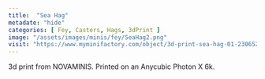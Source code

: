 ```yaml
---
title:  "Sea Hag"
metadate: "hide"
categories: [ Fey, Casters, Hags, 3dPrint ]
image: "/assets/images/minis/fey/SeaHag2.png"
visit: "https://www.myminifactory.com/object/3d-print-sea-hag-01-230652"
---
```

3d print from NOVAMINIS. 
Printed on an Anycubic Photon X 6k.